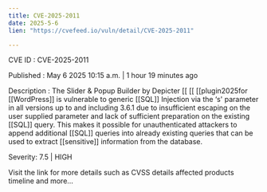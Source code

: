 ```yaml
---
title: CVE-2025-2011
date: 2025-5-6
lien: "https://cvefeed.io/vuln/detail/CVE-2025-2011"

---
```


CVE ID : CVE-2025-2011

Published :  May 6
2025
10:15 a.m. | 1 hour
19 minutes ago

Description : The Slider & Popup Builder by Depicter  [[ [[ [[plugin2025for  [[WordPress]] is vulnerable to generic  [[SQL]] Injection via the ‘s' parameter in all versions up to
and including
3.6.1 due to insufficient escaping on the user supplied parameter and lack of sufficient preparation on the existing  [[SQL]] query.  This makes it possible for unauthenticated attackers to append additional  [[SQL]] queries into already existing queries that can be used to extract  [[sensitive]] information from the database.

Severity: 7.5 | HIGH

Visit the link for more details
such as CVSS details
affected products
timeline
and more...
